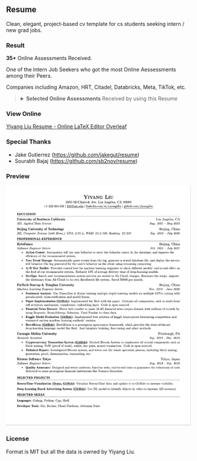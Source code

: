 ## Resume

Clean, elegant, project-based cv template for cs students seeking intern / new grad jobs.

### Result

**35+** Online Assessments Received. 

One of the Intern Job Seekers who got the most Online Aessessments among their Peers.

Companies including Amazon, HRT, Citadel, Databricks, Meta, TikTok, etc.

> <details><summary><b>Selected Online Assessments</b> Received by using this Resume </summary>
>
>> <b>Amazon</b>
>>
>> Software Engineer Intern
>>
>> ![](https://raw.githubusercontent.com/ianliuy/TuChuang/master/blog/amzn%20oa.jpg)
> 
>> <b>TikTok</b>
>> <details><summary> Software Engineer Intern </summary>
>>
>> ![](https://raw.githubusercontent.com/ianliuy/TuChuang/master/blog/tiktok%20oa.jpg)
>>
> 
>> <details><summary><b>Meta </b></summary>
>>
>>> <details><summary>Enterprise Engineer Intern (aka SDE in EE org) </summary>
>>>
>>> ![](https://raw.githubusercontent.com/ianliuy/TuChuang/master/blog/meta%20ee.jpg)
>> 
>>> <details><summary>Pruduction Engineer Intern (aka SRE) </summary>
>>>
>>> ![](https://raw.githubusercontent.com/ianliuy/TuChuang/master/blog/meta%20pe.jpg)
>> 
>>> <details><summary>Pruduction Engineer Intern - from another hr </summary>
>>>
>>> ![](https://raw.githubusercontent.com/ianliuy/TuChuang/master/blog/meta%20pe%202.jpg)
>> 
>>> <details><summary>Data Center Systems Engineer Intern </summary>
>>>
>>> ![](https://raw.githubusercontent.com/ianliuy/TuChuang/master/blog/meta%20data%20center%20system%20intern.jpg)
>>
>>> <details><summary> Q&A: </summary>
>>>
>>>> <b>Why didn't you receive SDE position?</b>
>>>>
>>>> That's a question I want to know, too!
>>>>
>>>
>>>> <b>Why you received 2 PE positions?</b>
>>>>
>>>> Obviously, I know some tricks :)
>>>
>
>> <details><summary><b>Akuna Capital </b></summary>
>>
>>> <details><summary>Quant Develoepr </summary>
>>>
>>> ![image](https://raw.githubusercontent.com/ianliuy/TuChuang/master/blog/akuna%20quant%20dev%20oa.jpg)
>> 
>>> <details><summary>C++ Developer</summary>
>>>
>>> ![image](https://raw.githubusercontent.com/ianliuy/TuChuang/master/blog/akuna%20cpp%20dev%20oa.jpg)
>> 
>>> <details><summary>Python Developer</summary>
>>>
>>> ![image](https://raw.githubusercontent.com/ianliuy/TuChuang/master/blog/akuna%20python%20dev%20oa.jpg)
>> 
>>> <details><summary>Web Developer</summary>
>>>
>>> ![image](https://raw.githubusercontent.com/ianliuy/TuChuang/master/blog/akuna%20web%20dev%20oa.jpg)
>
>> <details><summary><b>Hudson River Trading</b></summary>
>>
>> Software Engineer Intern
>>
>> ![](https://raw.githubusercontent.com/ianliuy/TuChuang/master/blog/hrt%20oa.jpg)
>
>> <details><summary><b>Optiver</b></summary>
>>
>> Software Engineer Intern
>>
>> ![](https://raw.githubusercontent.com/ianliuy/TuChuang/master/blog/optiver%20sde%20oa.jpg)
>>
>> DevOps Software Intern
>>
>> ![](https://raw.githubusercontent.com/ianliuy/TuChuang/master/blog/optiver%20devops%20oa.jpg)
>
>> <details><summary><b>Citadel</b></summary>
>>
>> Software Engineer Intern
>>
>> ![](https://raw.githubusercontent.com/ianliuy/TuChuang/master/blog/citadel%20oa.jpg)
>>
>> ![](https://raw.githubusercontent.com/ianliuy/TuChuang/master/blog/citadel%20oa2.jpg)
>
>> <details><summary><b>Duolingo</b></summary>
>>
>> Software Engineer Intern
>>
>> ![](https://raw.githubusercontent.com/ianliuy/TuChuang/master/blog/duolingo%20oa.jpg)
>>
>> ![](https://raw.githubusercontent.com/ianliuy/TuChuang/master/blog/duolingo%20oa2.jpg)
>>
>>
>
>> <details><summary><b>WeRide</b></summary>
>>
>> Software Engineer Intern
>>
>> ![](https://raw.githubusercontent.com/ianliuy/TuChuang/master/blog/weride%20oa.jpg)
>>
>
>> <details><summary><b>Databricks</b></summary>
>>
>> Software Engineer Intern
>>
>> ![](https://raw.githubusercontent.com/ianliuy/TuChuang/master/blog/databricks%20oa.jpg)
>>
>
>> <details><summary><b>Quora</b></summary>
>>
>> Software Engineer Intern
>>
>> ![](https://raw.githubusercontent.com/ianliuy/TuChuang/master/blog/quora%20oa.jpg)
>>
>> ![](https://raw.githubusercontent.com/ianliuy/TuChuang/master/blog/quora%20oa2.jpg)
>
>> <details><summary><b>Samsara</b></summary>
>>
>> Software Engineer Intern
>>
>> ![](https://raw.githubusercontent.com/ianliuy/TuChuang/master/blog/samsara%20oa.jpg)
>>
>> ![](https://raw.githubusercontent.com/ianliuy/TuChuang/master/blog/samsara%20oa2.jpg)
>>
>> ![](https://raw.githubusercontent.com/ianliuy/TuChuang/master/blog/samsara%20oa3.jpg)
>>
>
>> <details><summary><b>MathWorks</b></summary>
>>
>> Software Engineer Intern
>>
>> ![](https://raw.githubusercontent.com/ianliuy/TuChuang/master/blog/mathworks%20oa.jpg)
>>
>
>> <details><summary><b>Nuro ai</b></summary>
>>
>> Software Engineer Intern
>>
>> ![](https://raw.githubusercontent.com/ianliuy/TuChuang/master/blog/nuro%20oa.jpg)
>>
>
>> <details><summary><b>Barclays</b></summary>
>>
>> Developer Analyst - Explorer Summer Intern
>>
>> ![](https://raw.githubusercontent.com/ianliuy/TuChuang/master/blog/barclays%20oa.jpg)
>>
>
>> <details><summary><b>Instabase</b></summary>
>>
>> Software Engineer Intern
>>
>> ![image](https://raw.githubusercontent.com/ianliuy/TuChuang/master/blog/instabase%20oa.jpg)
>
>> <details><summary><b>JPMC</b></summary>
>>
>> Software Engineer Program - Summer Internship
>>
>> ![image](https://raw.githubusercontent.com/ianliuy/TuChuang/master/blog/jpmc%20oa.jpg)
>>
>
>> <details><summary><b>IMC</b></summary>
>>
>> Software Engineer Intern
>>
>> ![image](https://raw.githubusercontent.com/ianliuy/TuChuang/master/blog/imc%20oa.jpg)
>
>> <details><summary><b>Goldman Sachs</b></summary>
>>
>> Software Engineer Intern
>>
>> ![image](https://raw.githubusercontent.com/ianliuy/TuChuang/master/blog/gs%20oa.jpg)
>
>> <details><summary><b>Prudential</b></summary>
>>
>> Software Engineer Intern
>>
>> ![image](https://raw.githubusercontent.com/ianliuy/TuChuang/master/blog/prudential%20oa.jpg)
>
>> <details><summary><b>Pimco</b></summary>
>>
>> Software Engineer Intern
>>
>> ![](https://raw.githubusercontent.com/ianliuy/TuChuang/master/blog/pimco%20oa.jpg)
>
>> <details><summary><b>PwC</b></summary>
>>
>> Technology Consulting Intern
>>
>> ![image](https://raw.githubusercontent.com/ianliuy/TuChuang/master/blog/pwc%20oa.jpg)
>
>> <details><summary><b>Unilever</b></summary>
>>
>
>> <details><summary><b>Okta</b></summary>
>>
>> Software Engineer Intern
>>
>> ![image](https://raw.githubusercontent.com/ianliuy/TuChuang/master/blog/okta%20oa.jpg)
>
>> <details><summary><b>Discovery</b></summary>
>>> 
>
>> <details><summary><b>Robinhood</b></summary>
>>
>> Software Engineer Intern
>>
>> ![image](https://raw.githubusercontent.com/ianliuy/TuChuang/master/blog/robinhood%20oa3.jpg)
>
>> <details><summary><b>Salesforce</b></summary>
>>
>> Software Engineer Intern
>>
>> ![image](https://raw.githubusercontent.com/ianliuy/TuChuang/master/blog/salesforce%20oa-1.jpg)
>>
>> ![image](https://raw.githubusercontent.com/ianliuy/TuChuang/master/blog/salesforce%20oa2.jpg)
>
>> <details><summary><b>Riot Games</b></summary>
>>
>> Software Engineer Intern
>>
>> ![image](https://raw.githubusercontent.com/ianliuy/TuChuang/master/blog/riot%20oa.jpg)
>>
>> ![image](https://raw.githubusercontent.com/ianliuy/TuChuang/master/blog/riot%20oa2.jpg)
>
>> <details><summary><b>BCG</b></summary>
>>
>> Full-time Associate or Summer Associate Internship
>>
>> ![image](https://raw.githubusercontent.com/ianliuy/TuChuang/master/blog/bcg%20oa.jpg)
>>
>> ![image](https://raw.githubusercontent.com/ianliuy/TuChuang/master/blog/bcg%20oa2.jpg)
>
>> <details><summary><b>Susquehanna International Group (SIG)</b></summary>
>>
>> Software Engineer Intern
>>
>> ![image](https://raw.githubusercontent.com/ianliuy/TuChuang/master/blog/sig%20oa2.jpg)
>


### View Online

[Yiyang Liu Resume - Online LaTeX Editor Overleaf](https://www.overleaf.com/read/dbdqjmycfsbq)

### Special Thanks

* Jake Gutierrez (https://github.com/jakegut/resume)
* Sourabh Bajaj (https://github.com/sb2nov/resume)

### Preview

![Resume Screenshot](./Yiyang_Liu_CV.png)

### License

Format is MIT but all the data is owned by Yiyang Liu.
